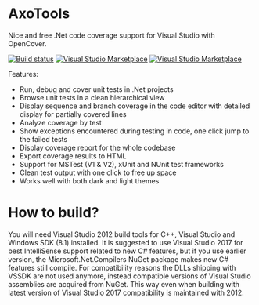 # AxoTools
Nice and free .Net code coverage support for Visual Studio with OpenCover.

[![Build status](https://ci.appveyor.com/api/projects/status/o315jyp6fswhf3ws/branch/master?svg=true)](https://ci.appveyor.com/project/axodox/axotools/branch/master)
[![Visual Studio Marketplace](https://img.shields.io/vscode-marketplace/d/axodox1.AxoCover.svg)](https://marketplace.visualstudio.com/items?itemName=axodox1.AxoCover)
[![Visual Studio Marketplace](https://img.shields.io/vscode-marketplace/v/axodox1.AxoCover.svg)](https://marketplace.visualstudio.com/items?itemName=axodox1.AxoCover)

Features:
* Run, debug and cover unit tests in .Net projects
* Browse unit tests in a clean hierarchical view
* Display sequence and branch coverage in the code editor with detailed display for partially covered lines
* Analyze coverage by test
* Show exceptions encountered during testing in code, one click jump to the failed tests
* Display coverage report for the whole codebase
* Export coverage results to HTML
* Support for MSTest (V1 & V2), xUnit and NUnit test frameworks
* Clean test output with one click to free up space
* Works well with both dark and light themes

# How to build?
You will need Visual Studio 2012 build tools for C++, Visual Studio and Windows SDK (8.1) installed. It is suggested to use Visual Studio 2017 for best IntelliSense support related to new C# features, but if you use earlier version, the Microsoft.Net.Compilers NuGet package makes new C# features still compile. For compatibility reasons the DLLs shipping with VSSDK are not used anymore, instead compatible versions of Visual Studio assemblies are acquired from NuGet. This way even when building with latest version of Visual Studio 2017 compatibility is maintained with 2012.
